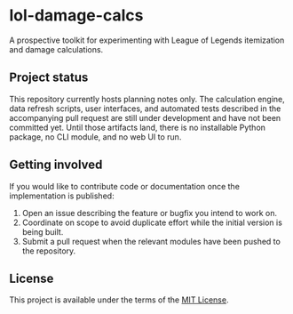 # lol-damage-calcs

A prospective toolkit for experimenting with League of Legends itemization and damage calculations.

## Project status

This repository currently hosts planning notes only. The calculation engine, data refresh scripts, user interfaces, and automated
tests described in the accompanying pull request are still under development and have not been committed yet. Until those
artifacts land, there is no installable Python package, no CLI module, and no web UI to run.

## Getting involved

If you would like to contribute code or documentation once the implementation is published:

1. Open an issue describing the feature or bugfix you intend to work on.
2. Coordinate on scope to avoid duplicate effort while the initial version is being built.
3. Submit a pull request when the relevant modules have been pushed to the repository.

## License

This project is available under the terms of the [MIT License](LICENSE).
